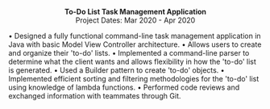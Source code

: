 <p align="center">
  <span><strong>To-Do List Task Management Application</strong></span>
  <br>
  <span>Project Dates: Mar 2020 - Apr 2020</span>
</p>
• Designed a fully functional command-line task management application in Java with basic Model View Controller architecture.
• Allows users to create and organize their 'to-do' lists.
• Implemented a command-line parser to determine what the client wants and allows flexibility in how the 'to-do' list is generated.
• Used a Builder pattern to create 'to-do' objects.
• Implemented efficient sorting and filtering methodologies for the 'to-do' list using knowledge of lambda functions.
• Performed code reviews and exchanged information with teammates through Git.
